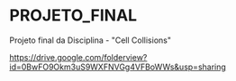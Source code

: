 # PROJETO_FINAL
Projeto final da Disciplina - "Cell Collisions"

https://drive.google.com/folderview?id=0BwFO9Okm3uS9WXFNVGg4VFBoWWs&usp=sharing
